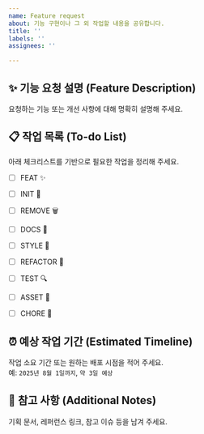 ```yaml
---
name: Feature request
about: 기능 구현이나 그 외 작업할 내용을 공유합니다.
title: ''
labels: ''
assignees: ''

---
```


## ✨ 기능 요청 설명 (Feature Description)
요청하는 기능 또는 개선 사항에 대해 명확히 설명해 주세요.  


## 📋 작업 목록 (To-do List)
아래 체크리스트를 기반으로 필요한 작업을 정리해 주세요.

- [ ] FEAT ✨
- [ ] INIT 🎊
- [ ] REMOVE 🗑️
- [ ] DOCS 📘
- [ ] STYLE 👠
- [ ] REFACTOR 🧹
- [ ] TEST 🔍
- [ ] ASSET 🎇
- [ ] CHORE 🎁


## ⏰ 예상 작업 기간 (Estimated Timeline)
작업 소요 기간 또는 원하는 배포 시점을 적어 주세요.  
예: `2025년 8월 1일까지`, `약 3일 예상`


## 📎 참고 사항 (Additional Notes)
기획 문서, 레퍼런스 링크, 참고 이슈 등을 남겨 주세요.  

